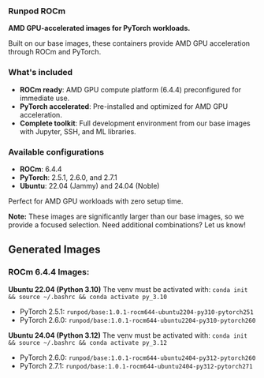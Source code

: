### Runpod ROCm

**AMD GPU-accelerated images for PyTorch workloads.**

Built on our base images, these containers provide AMD GPU acceleration through ROCm and PyTorch. 

### What's included
- **ROCm ready**: AMD GPU compute platform (6.4.4) preconfigured for immediate use.
- **PyTorch accelerated**: Pre-installed and optimized for AMD GPU acceleration.
- **Complete toolkit**: Full development environment from our base images with Jupyter, SSH, and ML libraries.

### Available configurations
- **ROCm**: 6.4.4
- **PyTorch**: 2.5.1, 2.6.0, and 2.7.1
- **Ubuntu**: 22.04 (Jammy) and 24.04 (Noble)

Perfect for AMD GPU workloads with zero setup time.

**Note:** These images are significantly larger than our base images, so we provide a focused selection. Need additional combinations? Let us know!

## Generated Images

<div class="base-images">

### ROCm 6.4.4 Images:

**Ubuntu 22.04 (Python 3.10)** 
The venv must be activated with: `conda init && source ~/.bashrc && conda activate py_3.10`
- PyTorch 2.5.1: `runpod/base:1.0.1-rocm644-ubuntu2204-py310-pytorch251`
- PyTorch 2.6.0: `runpod/base:1.0.1-rocm644-ubuntu2204-py310-pytorch260`

**Ubuntu 24.04 (Python 3.12)** 
The venv must be activated with: `conda init && source ~/.bashrc && conda activate py_3.12`
- PyTorch 2.6.0: `runpod/base:1.0.1-rocm644-ubuntu2404-py312-pytorch260`
- PyTorch 2.7.1: `runpod/base:1.0.1-rocm644-ubuntu2404-py312-pytorch271`

</div>

